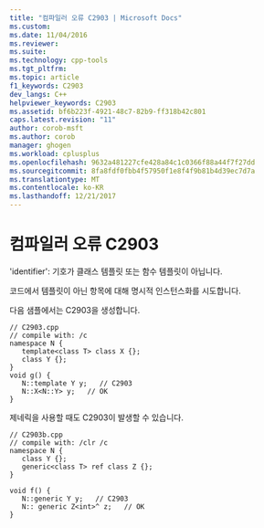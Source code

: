 ```yaml
---
title: "컴파일러 오류 C2903 | Microsoft Docs"
ms.custom: 
ms.date: 11/04/2016
ms.reviewer: 
ms.suite: 
ms.technology: cpp-tools
ms.tgt_pltfrm: 
ms.topic: article
f1_keywords: C2903
dev_langs: C++
helpviewer_keywords: C2903
ms.assetid: bf6b223f-4921-48c7-82b9-ff318b42c801
caps.latest.revision: "11"
author: corob-msft
ms.author: corob
manager: ghogen
ms.workload: cplusplus
ms.openlocfilehash: 9632a481227cfe428a84c1c0366f88a44f7f27dd
ms.sourcegitcommit: 8fa8fdf0fbb4f57950f1e8f4f9b81b4d39ec7d7a
ms.translationtype: MT
ms.contentlocale: ko-KR
ms.lasthandoff: 12/21/2017
---
```

# <a name="compiler-error-c2903"></a>컴파일러 오류 C2903
'identifier': 기호가 클래스 템플릿 또는 함수 템플릿이 아닙니다.  
  
 코드에서 템플릿이 아닌 항목에 대해 명시적 인스턴스화를 시도합니다.  
  
 다음 샘플에서는 C2903을 생성합니다.  
  
```  
// C2903.cpp  
// compile with: /c  
namespace N {  
   template<class T> class X {};  
   class Y {};  
}  
void g() {  
   N::template Y y;   // C2903  
   N::X<N::Y> y;   // OK  
}  
```  
  
 제네릭을 사용할 때도 C2903이 발생할 수 있습니다.  
  
```  
// C2903b.cpp  
// compile with: /clr /c  
namespace N {  
   class Y {};  
   generic<class T> ref class Z {};  
}  
  
void f() {  
   N::generic Y y;   // C2903  
   N:: generic Z<int>^ z;   // OK  
}  
```
